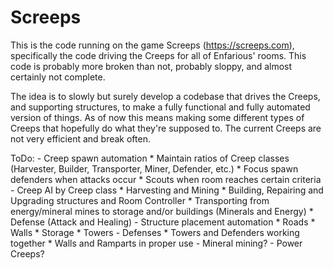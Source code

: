# Screeps

This is the code running on the game Screeps (https://screeps.com), specifically the code driving the Creeps for all of Enfarious' rooms. 
This code is probably more broken than not, probably sloppy, and almost certainly not complete.

The idea is to slowly but surely develop a codebase that drives the Creeps, and supporting structures, to make a fully functional and fully automated version of things. As of now this means making some different types of Creeps that hopefully do what they're supposed to. 
The current Creeps are not very efficient and break often.

ToDo:
	- Creep spawn automation
		* Maintain ratios of Creep classes (Harvester, Builder, Transporter, Miner, Defender, etc.)
		* Focus spawn defenders when attacks occur
		* Scouts when room reaches certain criteria
	- Creep AI by Creep class
		* Harvesting and Mining
		* Building, Repairing and Upgrading structures and Room Controller
		* Transporting from energy/mineral mines to storage and/or buildings (Minerals and Energy)
		* Defense (Attack and Healing)
	- Structure placement automation
		* Roads
		* Walls
		* Storage
		* Towers
	- Defenses
		* Towers and Defenders working together
		* Walls and Ramparts in proper use
	- Mineral mining?
	- Power Creeps?
